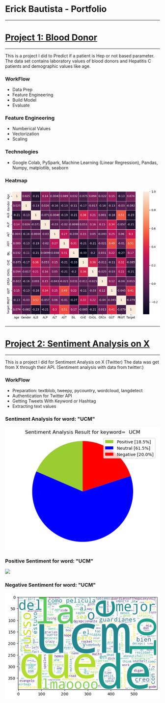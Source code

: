# Erick Bautista - Portfolio

---
# [Project 1: Blood Donor](https://github.com/erickbautista74/Blood_Donor/blob/main/Machine_Learning_with_PySpark.ipynb) 
---
This is a project I did to Predict if a patient is Hep or not based parameter.
The data set contains laboratory values of blood donors and Hepatitis C patients and demographic values like age.

### WorkFlow
- Data Prep
- Feature Engineering
- Build Model
- Evaluate

### Feature Engineering
- Numberical Values
- Vectorization
- Scaling

### Technologies
- Google Colab, PySpark, Machine Learning (Linear Regression), Pandas, Numpy, matplotlib, seaborn

### Heatmap
![](images/blood_donor_heatmap.png)

---
# [Project 2: Sentiment Analysis on X](https://github.com/erickbautista74/UCM-Twitter/blob/main/axb12940UCMTwitter.ipynb) 
---
This is a project I did for Sentiment Analysis on X (Twitter)
The data was get from X through their API. (Sentiment analysis with data from twitter:)

### WorkFlow
- Preparation: textblob, tweepy, pycountry, wordcloud, langdetect
- Authentication for Twitter API
- Getting Tweets With Keyword or Hashtag
- Extracting text values

### Sentiment Analysis for word: "UCM"
![](images/Twitter_keyword_UCM.png)
### Positive Sentiment  for word: "UCM"
![](images/Twitter_positive_sentiment)
### Negative Sentiment for word: "UCM"
![](images/Twitter_negative_sentiment.png)
